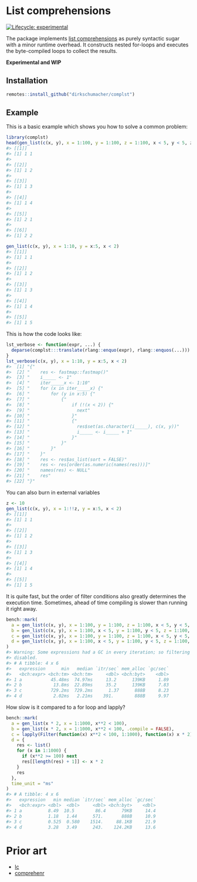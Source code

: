 
<!-- README.md is generated from README.Rmd. Please edit that file -->

# List comprehensions

<!-- badges: start -->

[![Lifecycle:
experimental](https://img.shields.io/badge/lifecycle-experimental-orange.svg)](https://www.tidyverse.org/lifecycle/#experimental)
<!-- badges: end -->

The package implements [list
comprehensions](https://en.wikipedia.org/wiki/List_comprehension) as
purely syntactic sugar with a minor runtime overhead. It constructs
nested for-loops and executes the byte-compiled loops to collect the
results.

**Experimental and WIP**

## Installation

``` r
remotes::install_github("dirkschumacher/complst")
```

## Example

This is a basic example which shows you how to solve a common problem:

``` r
library(complst)
head(gen_list(c(x, y), x = 1:100, y = 1:100, z = 1:100, x < 5, y < 5, z == x + y))
#> [[1]]
#> [1] 1 1
#> 
#> [[2]]
#> [1] 1 2
#> 
#> [[3]]
#> [1] 1 3
#> 
#> [[4]]
#> [1] 1 4
#> 
#> [[5]]
#> [1] 2 1
#> 
#> [[6]]
#> [1] 2 2
```

``` r
gen_list(c(x, y), x = 1:10, y = x:5, x < 2)
#> [[1]]
#> [1] 1 1
#> 
#> [[2]]
#> [1] 1 2
#> 
#> [[3]]
#> [1] 1 3
#> 
#> [[4]]
#> [1] 1 4
#> 
#> [[5]]
#> [1] 1 5
```

This is how the code looks like:

``` r
lst_verbose <- function(expr, ...) {
  deparse(complst:::translate(rlang::enquo(expr), rlang::enquos(...)))
}
lst_verbose(c(x, y), x = 1:10, y = x:5, x < 2)
#>  [1] "{"                                                       
#>  [2] "    res <- fastmap::fastmap()"                           
#>  [3] "    i_____ <- 1"                                         
#>  [4] "    iter_____x <- 1:10"                                  
#>  [5] "    for (x in iter_____x) {"                             
#>  [6] "        for (y in x:5) {"                                
#>  [7] "            {"                                           
#>  [8] "                if (!(x < 2)) {"                         
#>  [9] "                  next"                                  
#> [10] "                }"                                       
#> [11] "                {"                                       
#> [12] "                  res$set(as.character(i_____), c(x, y))"
#> [13] "                  i_____ <- i_____ + 1"                  
#> [14] "                }"                                       
#> [15] "            }"                                           
#> [16] "        }"                                               
#> [17] "    }"                                                   
#> [18] "    res <- res$as_list(sort = FALSE)"                    
#> [19] "    res <- res[order(as.numeric(names(res)))]"           
#> [20] "    names(res) <- NULL"                                  
#> [21] "    res"                                                 
#> [22] "}"
```

You can also burn in external variables

``` r
z <- 10
gen_list(c(x, y), x = 1:!!z, y = x:5, x < 2)
#> [[1]]
#> [1] 1 1
#> 
#> [[2]]
#> [1] 1 2
#> 
#> [[3]]
#> [1] 1 3
#> 
#> [[4]]
#> [1] 1 4
#> 
#> [[5]]
#> [1] 1 5
```

It is quite fast, but the order of filter conditions also greatly
determines the execution time. Sometimes, ahead of time compiling is
slower than running it right away.

``` r
bench::mark(
  a = gen_list(c(x, y), x = 1:100, y = 1:100, z = 1:100, x < 5, y < 5, z == x + y),
  b = gen_list(c(x, y), x = 1:100, x < 5, y = 1:100, y < 5, z = 1:100, z == x + y),
  c = gen_list(c(x, y), x = 1:100, y = 1:100, z = 1:100, x < 5, y < 5, z == x + y, .compile = FALSE),
  d = gen_list(c(x, y), x = 1:100, x < 5, y = 1:100, y < 5, z = 1:100, z == x + y, .compile = FALSE)
)
#> Warning: Some expressions had a GC in every iteration; so filtering is
#> disabled.
#> # A tibble: 4 x 6
#>   expression      min   median `itr/sec` mem_alloc `gc/sec`
#>   <bch:expr> <bch:tm> <bch:tm>     <dbl> <bch:byt>    <dbl>
#> 1 a           45.48ms  74.97ms     13.2      139KB     1.89
#> 2 b            13.8ms  22.89ms     35.2      139KB     7.83
#> 3 c           729.2ms  729.2ms      1.37      888B     8.23
#> 4 d            2.02ms   2.21ms    391.        888B     9.97
```

How slow is it compared to a for loop and lapply?

``` r
bench::mark(
  a = gen_list(x * 2, x = 1:1000, x**2 < 100),
  b = gen_list(x * 2, x = 1:1000, x**2 < 100, .compile = FALSE),
  c = lapply(Filter(function(x) x**2 < 100, 1:1000), function(x) x * 2),
  d = {
    res <- list()
    for (x in 1:1000) {
      if (x**2 >= 100) next
      res[[length(res) + 1]] <- x * 2
    }
    res
  }, 
  time_unit = "ms"
)
#> # A tibble: 4 x 6
#>   expression   min median `itr/sec` mem_alloc `gc/sec`
#>   <bch:expr> <dbl>  <dbl>     <dbl> <bch:byt>    <dbl>
#> 1 a          8.49  10.5        86.4      79KB     14.4
#> 2 b          1.18   1.44      571.       888B     10.9
#> 3 c          0.525  0.580    1514.     88.1KB     21.9
#> 4 d          3.28   3.49      243.    124.2KB     13.6
```

# Prior art

  - [lc](https://github.com/mailund/lc)
  - [comprehenr](https://github.com/gdemin/comprehenr)
